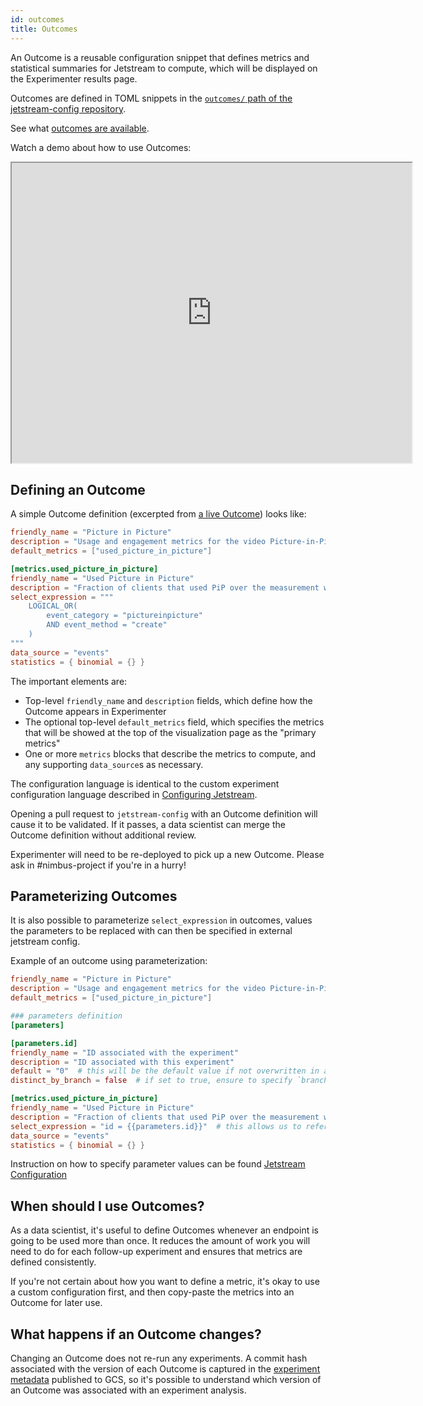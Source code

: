 ```yaml
---
id: outcomes
title: Outcomes
---
```


An Outcome is a reusable configuration snippet
that defines metrics and statistical summaries for Jetstream to compute,
which will be displayed on the Experimenter results page.

Outcomes are defined in TOML snippets in the [`outcomes/` path of the jetstream-config repository](https://github.com/mozilla/jetstream-config/tree/main/outcomes).

See what [outcomes are available](https://mozilla.github.io/jetstream-config/outcomes/firefox_desktop/firefox_suggest/).

Watch a demo about how to use Outcomes:

<iframe src="https://drive.google.com/file/d/10pHG1S8ucpVBlNgCq2CIR5lXPLdJQfwm/preview" width="640" height="480"></iframe>

## Defining an Outcome

A simple Outcome definition (excerpted from [a live Outcome](https://github.com/mozilla/jetstream-config/blob/main/outcomes/firefox_desktop/picture_in_picture.toml)) looks like:

```toml
friendly_name = "Picture in Picture"
description = "Usage and engagement metrics for the video Picture-in-Picture feature."
default_metrics = ["used_picture_in_picture"]

[metrics.used_picture_in_picture]
friendly_name = "Used Picture in Picture"
description = "Fraction of clients that used PiP over the measurement window"
select_expression = """
    LOGICAL_OR(
        event_category = "pictureinpicture"
        AND event_method = "create"
    )
"""
data_source = "events"
statistics = { binomial = {} }
```

The important elements are:

* Top-level `friendly_name` and `description` fields, which define how the Outcome appears in Experimenter
* The optional top-level `default_metrics` field, which specifies the metrics that will be showed at the top of the visualization page as the "primary metrics"
* One or more `metrics` blocks that describe the metrics to compute, and any supporting `data_source`s as necessary.

The configuration language is identical to the custom experiment configuration language described in [Configuring Jetstream].

Opening a pull request to `jetstream-config` with an Outcome definition will cause it to be validated.
If it passes, a data scientist can merge the Outcome definition without additional review.

Experimenter will need to be re-deployed to pick up a new Outcome. Please ask in #nimbus-project if you're in a hurry!

[Configuring Jetstream]: jetstream/configuration.md

## Parameterizing Outcomes

It is also possible to parameterize `select_expression` in outcomes, values the parameters to be replaced with can then be specified in external jetstream config.

Example of an outcome using parameterization:

```toml
friendly_name = "Picture in Picture"
description = "Usage and engagement metrics for the video Picture-in-Picture feature."
default_metrics = ["used_picture_in_picture"]

### parameters definition
[parameters]

[parameters.id]
friendly_name = "ID associated with the experiment"
description = "ID associated with this experiment"
default = "0"  # this will be the default value if not overwritten in an external config
distinct_by_branch = false  # if set to true, ensure to specify `branch_name` for each parameter

[metrics.used_picture_in_picture]
friendly_name = "Used Picture in Picture"
description = "Fraction of clients that used PiP over the measurement window"
select_expression = "id = {{parameters.id}}"  # this allows us to reference defined parameters here
data_source = "events"
statistics = { binomial = {} }
```

Instruction on how to specify parameter values can be found [Jetstream Configuration](configuration.md#overwriting-outcomes-parameters)


## When should I use Outcomes?

As a data scientist, it's useful to define Outcomes whenever an endpoint is going to be used more than once.
It reduces the amount of work you will need to do for each follow-up experiment and ensures that metrics are defined consistently.

If you're not certain about how you want to define a metric, it's okay to use a custom configuration first,
and then copy-paste the metrics into an Outcome for later use.

## What happens if an Outcome changes?

Changing an Outcome does not re-run any experiments.
A commit hash associated with the version of each Outcome is captured in the [experiment metadata](jetstream/data-products.md) published to GCS,
so it's possible to understand which version of an Outcome was associated with an experiment analysis.
